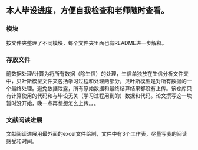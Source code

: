 ## 本人毕设进度，方便自我检查和老师随时查看。
### 模块
按文件夹整理了不同模块，每个文件夹里面也有README进一步解释。
### 存放文件
前数据处理/计算为将所有数据（除生信）的处理，生信单独放在生信分析文件夹中，贝叶斯模型文件夹包括学习过程和处理两部分，贝叶斯模型是对所有数据的一个最终处理。避免数据泄露，所有原始数据和最终结算结果都没有上传。该仓库只有计算使用的代码和与毕设无关（学习过程用到的）数据和代码。论文撰写这一块暂时没开始，晚一点再想想怎么上传。。。
### 文献阅读进展
文献阅读进展用最外面的excel文件绘制，文件中有3个工作表，尽量写我的阅读感受和时间。

